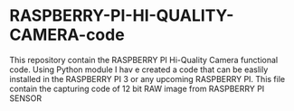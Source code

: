 # RASPBERRY-PI-HI-QUALITY-CAMERA-code
This repository contain the RASPBERRY PI Hi-Quality Camera functional code. Using Python module I hav e created a code that can be easlily installed in the RASPBERRY PI 3 or any upcoming RASPBERRY PI. This file contain the capturing code of 12 bit RAW image from RASPBERRY PI SENSOR
